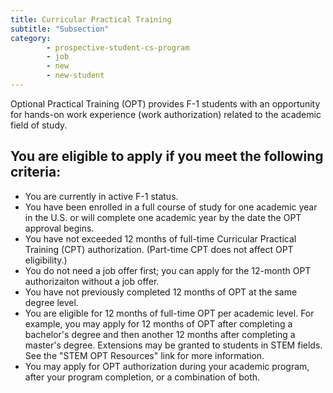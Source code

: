 ```yaml
---
title: Curricular Practical Training
subtitle: "Subsection"
category: 
        - prospective-student-cs-program
        - job
        - new
        - new-student
---
```

Optional Practical Training (OPT) provides F-1 students with an opportunity for hands-on work experience (work authorization) related to the academic field of study. 

## You are eligible to apply if you meet the following criteria:
- You are currently in active F-1 status.
- You have been enrolled in a full course of study for one academic year in the U.S. or will complete one academic year by the date the OPT approval begins.
- You have not exceeded 12 months of full-time Curricular Practical Training (CPT) authorization. (Part-time CPT does not affect OPT eligibility.)
- You do not need a job offer first; you can apply for the 12-month OPT authorizaiton without a job offer. 
- You have not previously completed 12 months of OPT at the same degree level.
- You are eligible for 12 months of full-time OPT per academic level. For example, you may apply for 12 months of OPT after completing a bachelor's degree and then another 12 months after completing a master's degree. Extensions may be granted to students in STEM fields. See the "STEM OPT Resources" link for more information.
- You may apply for OPT authorization during your academic program, after your program completion, or a combination of both.